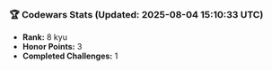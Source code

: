 ### 🏆 Codewars Stats (Updated: 2025-08-04 15:10:33 UTC)

- **Rank:** 8 kyu
- **Honor Points:** 3
- **Completed Challenges:** 1

